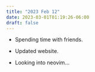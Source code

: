 ```yaml
---
title: "2023 Feb 12"
date: 2023-03-01T01:19:26-06:00
draft: false
---
```


- Spending time with friends.

- Updated website.
- Looking into neovim…

